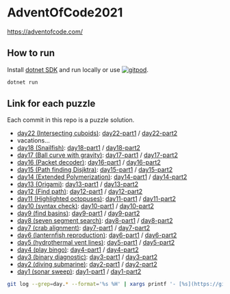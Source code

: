 # AdventOfCode2021

https://adventofcode.com/

## How to run

Install [dotnet SDK](https://dotnet.microsoft.com/download) and run locally or use [![gitpod](https://img.shields.io/badge/Open%20in-Gitpod-C8597A.svg)](https://gitpod.io/#https://github.com/jcaillon/AdventOfCode2021).

```bash
dotnet run
```

## Link for each puzzle

Each commit in this repo is a puzzle solution.

<!-- 
- [day23 ()](https://adventofcode.com/2021/day/23): [day23-part1](https://github.com/jcaillon/AdventOfCode2021/blob/main/Program.cs) 
-->
- [day22 (Intersecting cuboids)](https://adventofcode.com/2021/day/22): [day22-part1](https://github.com/jcaillon/AdventOfCode2021/blob/9977939e5143783e9afb25d31ea00d657035266c/Program.cs) / [day22-part2](https://github.com/jcaillon/AdventOfCode2021/blob/01ee08783c1ffb69e68c05cf1e0863c253518036/Program.cs)
- vacations...
- [day18 (Snailfish)](https://adventofcode.com/2021/day/18): [day18-part1](https://github.com/jcaillon/AdventOfCode2021/blob/88147c5fdc8f8c454d5c5368d5b2e420ee9991bc/Program.cs) / [day18-part2](https://github.com/jcaillon/AdventOfCode2021/blob/main/Program.cs) 
- [day17 (Ball curve with gravity)](https://adventofcode.com/2021/day/17): [day17-part1](https://github.com/jcaillon/AdventOfCode2021/blob/c1f3bf388508ac750e2ebf474aacaf4cf1d907b8/Program.cs) / [day17-part2](https://github.com/jcaillon/AdventOfCode2021/blob/10151b98197fec7b9c79e403c8408cd970ad4136/Program.cs)
- [day16 (Packet decoder)](https://adventofcode.com/2021/day/16): [day16-part1](https://github.com/jcaillon/AdventOfCode2021/blob/d674b2dca6b531ec2a4c5ba10532bda4dbfcf12f/Program.cs) / [day16-part2](https://github.com/jcaillon/AdventOfCode2021/blob/18501124a52b5db634443ec436d1f790f1372a13/Program.cs)
- [day15 (Path finding Disjktra)](https://adventofcode.com/2021/day/15):  [day15-part1](https://github.com/jcaillon/AdventOfCode2021/blob/f51da24e689ced325e5d0b3a1af13aa885b8b7eb/Program.cs) / [day15-part2](https://github.com/jcaillon/AdventOfCode2021/blob/ab888af2aad835f2328e90b96b052a4dfe054d28/Program.cs)
- [day14 (Extended Polymerization)](https://adventofcode.com/2021/day/14): [day14-part1](https://github.com/jcaillon/AdventOfCode2021/blob/d22d516433016a13144575953a060348fc3c5140/Program.cs) / [day14-part2](https://github.com/jcaillon/AdventOfCode2021/blob/13da66560a6570133a5d50933ac4cec89e2a966e/Program.cs)
- [day13 (Origami)](https://adventofcode.com/2021/day/13): [day13-part1](https://github.com/jcaillon/AdventOfCode2021/blob/0f3325b25da614f9145449e14bc06c3b6ca2295a/Program.cs) / [day13-part2](https://github.com/jcaillon/AdventOfCode2021/blob/b0e20ee82d6bdd4438da88fc28f73cbc6a858ccc/Program.cs)
- [day12 (Find path)](https://adventofcode.com/2021/day/12): [day12-part1](https://github.com/jcaillon/AdventOfCode2021/blob/f20bf8d9ed9e33297dd0be3d61d6b1fdc45e8b1f/Program.cs) / [day12-part2](https://github.com/jcaillon/AdventOfCode2021/blob/8c94e43f731041a7c8934ea3ede31ed65cf0f8e8/Program.cs)
- [day11 (Highlighted octopuses)](https://adventofcode.com/2021/day/11): [day11-part1](https://github.com/jcaillon/AdventOfCode2021/blob/62f4d21d447645fb537882067fafae8ea73a6994/Program.cs) / [day11-part2](https://github.com/jcaillon/AdventOfCode2021/blob/e8609b1e7e4c86435869d23d3e178144c0c4d3ee/Program.cs)
- [day10 (syntax check)](https://adventofcode.com/2021/day/10): [day10-part1](https://github.com/jcaillon/AdventOfCode2021/blob/c437fdd731695ef8624a163bb050233ce7f8d19f/Program.cs) / [day10-part2](https://github.com/jcaillon/AdventOfCode2021/blob/4b4e705438943ff7272750e47d3d5bc02a3a8f07/Program.cs)
- [day9 (find basins)](https://adventofcode.com/2021/day/9): [day9-part1](https://github.com/jcaillon/AdventOfCode2021/blob/2249b1e8d4706be550d5338d1cdb2bfb65fdb8c7/Program.cs) / [day9-part2](https://github.com/jcaillon/AdventOfCode2021/blob/a95b708224298ad2fd1db139431cfb9a8f84d112/Program.cs) 
- [day8 (seven segment search)](https://adventofcode.com/2021/day/8): [day8-part1](https://github.com/jcaillon/AdventOfCode2021/blob/2b5123ee23c4fdc5e7dc1565267f9c653bd1f14e/Program.cs) / [day8-part2](https://github.com/jcaillon/AdventOfCode2021/blob/b353833aa445030f0b3e4090856bb6434804c85d/Program.cs)
- [day7 (crab alignment)](https://adventofcode.com/2021/day/7): [day7-part1](https://github.com/jcaillon/AdventOfCode2021/blob/d48712c17839922ef23c686a4613c152905f3b5e/Program.cs) / [day7-part2](https://github.com/jcaillon/AdventOfCode2021/blob/ed79c5efa0e3902397bc6e199aed10e8108e31dc/Program.cs)
- [day6 (lanternfish reproduction)](https://adventofcode.com/2021/day/6): [day6-part1](https://github.com/jcaillon/AdventOfCode2021/blob/7f4908082736d5d81838df2d6604e80c2fb87e6e/Program.cs) / [day6-part2](https://github.com/jcaillon/AdventOfCode2021/blob/b1c247ba86077d17d4cfeb11672540de1996293a/Program.cs)
- [day5 (hydrothermal vent lines)](https://adventofcode.com/2021/day/5): [day5-part1](https://github.com/jcaillon/AdventOfCode2021/blob/0cdcceda96b8359037a853edf2ec7c679628b1e0/Program.cs) / [day5-part2](https://github.com/jcaillon/AdventOfCode2021/blob/5c4a40d836bf0e9a0848b0d67a9d314b992030be/Program.cs)
- [day4 (play bingo)](https://adventofcode.com/2021/day/4): [day4-part1](https://github.com/jcaillon/AdventOfCode2021/blob/f019690d3260bc086e187d147d842e935bcd4821/Program.cs) / [day4-part2](https://github.com/jcaillon/AdventOfCode2021/blob/97863799f25fec3611a79f830f1d090f9dcf5658/Program.cs)
- [day3 (binary diagnostic)](https://adventofcode.com/2021/day/3): [day3-part1](https://github.com/jcaillon/AdventOfCode2021/blob/3582aa2259f2a5ab2f944e6726fcedb7a86fcd31/Program.cs) / [day3-part2](https://github.com/jcaillon/AdventOfCode2021/blob/797085b3776d83f5ee3fcf56d49b900e66e472ff/Program.cs)
- [day2 (diving submarine)](https://adventofcode.com/2021/day/2): [day2-part1](https://github.com/jcaillon/AdventOfCode2021/blob/d4af3f3c769f3c46f49f23fccba0960116c826c5/Program.cs) / [day2-part2](https://github.com/jcaillon/AdventOfCode2021/blob/4d3842d526e78eb68ed3531a224f257e6a4d1577/Program.cs)
- [day1 (sonar sweep)](https://adventofcode.com/2021/day/1): [day1-part1](https://github.com/jcaillon/AdventOfCode2021/blob/d40c8ff4ce291a039d24e0d072c0b47ec97c0758/Program.cs) / [day1-part2](https://github.com/jcaillon/AdventOfCode2021/blob/e0d6a76dc8eaa599944aa22c7116174cc7b090b4/Program.cs)

```bash
git log --grep=day.* --format='%s %H' | xargs printf '- [%s](https://github.com/jcaillon/AdventOfCode2021/blob/%s/Program.cs)\n'
```
